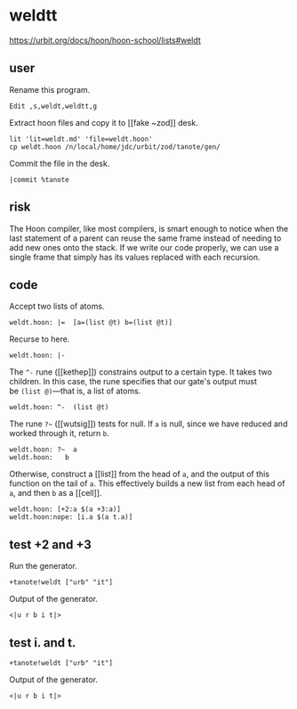 # weldtt

https://urbit.org/docs/hoon/hoon-school/lists#weldt

## user

Rename this program.

	Edit ,s,weldt,weldtt,g

Extract hoon files and copy it to [[fake ~zod]] desk.

```shell
lit 'lit=weldt.md' 'file=weldt.hoon'
cp weldt.hoon /n/local/home/jdc/urbit/zod/tanote/gen/
```

Commit the file in the desk.

```hoon
|commit %tanote
```

## risk

The Hoon compiler, like most compilers, is smart enough to notice when the last statement of a parent can reuse the same frame instead of needing to add new ones onto the stack. If we write our code properly, we can use a single frame that simply has its values replaced with each recursion.

## code

Accept two lists of atoms.

	weldt.hoon: |=  [a=(list @t) b=(list @t)]

Recurse to here.

	weldt.hoon: |-

The `^-` rune ([[kethep]]) constrains output to a certain type.  It takes two children.  In this case, the rune specifies that our gate's output must be `(list @)`—that is, a list of atoms.

	weldt.hoon: ^-  (list @t)

The rune `?~` ([[wutsig]]) tests for null.  If `a` is null, since we have reduced and worked through it, return `b`.

	weldt.hoon: ?~  a
	weldt.hoon:   b

Otherwise, construct a [[list]] from the head of `a`, and the output of this function on the tail of `a`.  This effectively builds a new list from each head of `a`, and then `b` as a [[cell]].

	weldt.hoon: [+2:a $(a +3:a)]
	weldt.hoon:nope: [i.a $(a t.a)]

## test +2 and +3

Run the generator.

```hoon
+tanote!weldt ["urb" "it"]
```

Output of the generator.

```shell-session
<|u r b i t|>
```

## test i. and t.

```hoon
+tanote!weldt ["urb" "it"]
```

Output of the generator.

```shell-session
<|u r b i t|>
```

